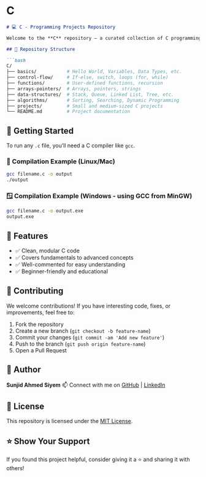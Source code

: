 # C
````markdown
# 💻 C - Programming Projects Repository

Welcome to the **C** repository – a curated collection of C programming projects, algorithms, and code snippets. Whether you're a beginner learning the ropes or an advanced developer exploring low-level programming, this repository offers valuable C code examples for study, modification, and enhancement.

## 📁 Repository Structure

```bash
C/
├── basics/           # Hello World, Variables, Data Types, etc.
├── control-flow/     # If-else, switch, loops (for, while)
├── functions/        # User-defined functions, recursion
├── arrays-pointers/  # Arrays, pointers, strings
├── data-structures/  # Stack, Queue, Linked List, Tree, etc.
├── algorithms/       # Sorting, Searching, Dynamic Programming
├── projects/         # Small and medium-sized C projects
└── README.md         # Project documentation
````

## 🚀 Getting Started

To run any `.c` file, you’ll need a C compiler like `gcc`.

### 🔧 Compilation Example (Linux/Mac)

```bash
gcc filename.c -o output
./output
```

### 🪟 Compilation Example (Windows - using GCC from MinGW)

```bash
gcc filename.c -o output.exe
output.exe
```
## 📌 Features

* ✅ Clean, modular C code
* ✅ Covers fundamentals to advanced concepts
* ✅ Well-commented for easy understanding
* ✅ Beginner-friendly and educational

## 🤝 Contributing

We welcome contributions! If you have interesting code, fixes, or improvements, feel free to:

1. Fork the repository
2. Create a new branch (`git checkout -b feature-name`)
3. Commit your changes (`git commit -am 'Add new feature'`)
4. Push to the branch (`git push origin feature-name`)
5. Open a Pull Request

## 🧠 Author

**Sunjid Ahmed Siyem**
📫 Connect with me on [GitHub](https://github.com/Sunjid-Ahmed) | [LinkedIn](https://www.linkedin.com/in/sunjid-siyem)


## 📄 License

This repository is licensed under the [MIT License](LICENSE).

## ⭐️ Show Your Support

If you found this project helpful, consider giving it a ⭐️ and sharing it with others!

```

